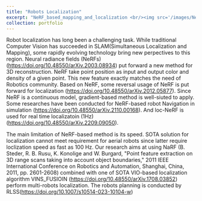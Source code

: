 ```yaml
---
title: "Robots Localization"
excerpt: "NeRF_based_mapping_and_localization <br/><img src='/images/NeRF.png'>"
collection: portfolio
---
```


Robot localization has long been a challenging task. While traditional Computer Vision has succeeded in SLAM(Simultaneous Localization and Mapping), some rapidly evolving technology bring new perpectives to this region. Neural radiance fields (NeRFs) (https://doi.org/10.48550/arXiv.2003.08934) put forward a new method for 3D reconstruction. NeRF take point position as input and output color and density of a given point. This new feature exactly matches the need of Robotics community. Based on NeRF, some reversal usage of NeRF is put forward for localization (https://doi.org/10.48550/arXiv.2012.05877). Since NeRF is a continuous model, gradient-based method is well-siuted to apply. Some researches have been conducted for NeRF-based robot Navigation in simulation (https://doi.org/10.48550/arXiv.2110.00168). And loc-NeRF is used for real time localizatoin (1Hz) (https://doi.org/10.48550/arXiv.2209.09050). 

The main limitation of NeRF-based method is its speed. SOTA solution for localization cannot meet requirement for aerial robots since latter require loclization speed as fast as 100 Hz. Our research aims at using NaRF (B. Steder, R. B. Rusu, K. Konolige and W. Burgard, "Point feature extraction on 3D range scans taking into account object boundaries," 2011 IEEE International Conference on Robotics and Automation, Shanghai, China, 2011, pp. 2601-2608) combined with one of SOTA VIO-based localization algorithm VINS_FUSIOIN (https://doi.org/10.48550/arXiv.1708.03852) perform multi-robots localization. The robots planning is conducted by RLSS(https://doi.org/10.1007/s10514-023-10104-w)
